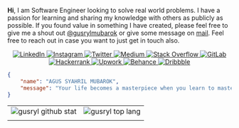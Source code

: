 <b>Hi</b>, I am Software Engineer looking to solve real world problems. I have a passion for learning and sharing my knowledge with others as publicly as possible. If you found value in something I have created, please feel free to give me a shout out [@gusrylmubarok](https://instagram.com/gusrylmubarok/) or give some message on [mail](mailto:gusrylmubarok@gmail.com). Feel free to reach out in case you want to just get in touch also.

<div align="center">

<a href="https://www.linkedin.com/in/agussyahrilmubarok/" target="_blank" rel="noreferrer"> ![LinkedIn](https://img.shields.io/badge/linkedin-%230077B5.svg?style=for-the-badge&logo=linkedin&logoColor=white) </a>
<a href="https://www.instagram.com/gusrylmubarok/" target="_blank" rel="noreferrer"> ![Instagram](https://img.shields.io/badge/Instagram-%23E4405F.svg?style=for-the-badge&logo=Instagram&logoColor=white) </a>
<a href="https://twitter.com/gusrylmubarok76/" target="_blank" rel="noreferrer"> ![Twitter](https://img.shields.io/badge/Twitter-%231DA1F2.svg?style=for-the-badge&logo=Twitter&logoColor=white) </a>
<a href="https://gusrylmubarok.medium.com/" target="_blank" rel="noreferrer"> ![Medium](https://img.shields.io/badge/Medium-12100E?style=for-the-badge&logo=medium&logoColor=white) </a>
<a href="https://stackoverflow.com/users/16186091/gusrylmubarok" target="_blank" rel="noreferrer"> ![Stack Overflow](https://img.shields.io/badge/-Stackoverflow-FE7A16?style=for-the-badge&logo=stack-overflow&logoColor=white) </a>
<a href="https://gitlab.com/gusrylmubarok/" target="_blank" rel="noreferrer"> ![GitLab](https://img.shields.io/badge/gitlab%20ci-%23181717.svg?style=for-the-badge&logo=gitlab&logoColor=white) </a>
<a href="https://www.hackerrank.com/gusrylmubarok/" target="_blank" rel="noreferrer"> ![Hackerrank](https://img.shields.io/badge/-Hackerrank-2EC866?style=for-the-badge&logo=HackerRank&logoColor=white) </a>
<a href="https://www.upwork.com/in/gusrylmubarok/" target="_blank" rel="noreferrer"> ![Upwork](https://img.shields.io/badge/UpWork-6FDA44?style=for-the-badge&logo=Upwork&logoColor=white)  </a>
<a href="https://www.behance.com/gusrylmubarok/" target="_blank" rel="noreferrer"> ![Behance](https://img.shields.io/badge/Behance-1769ff?style=for-the-badge&logo=behance&logoColor=white) </a>
<a href="https://www.dribbble.com/gusrylmubarok/" target="_blank" rel="noreferrer"> ![Dribbble](https://img.shields.io/badge/Dribbble-EA4C89?style=for-the-badge&logo=dribbble&logoColor=white) </a>

</div>

```json
{
    "name": "AGUS SYAHRIL MUBAROK",
    "message": "Your life becomes a masterpiece when you learn to master piece.",
}
```

<!--
###  🌱 I'm currently learning not to open many tabs in the browser
<p align="center">
<a href="http://cliparts.co/clipart/2423198" title="Image from cliparts.co"><img src="http://cliparts.co/cliparts/BTg/E5M/BTgE5MByc.gif" width="200" alt="stick people animation - group picture, image by tag ..." /></a> -->

|||
|---|---|
|![gusryl github stat](https://github-readme-stats.vercel.app/api?username=gusrylmubarok&show_icons=true&hide_border=true&theme=algolia&count_private=true)|![gusryl top lang](https://github-readme-stats.vercel.app/api/top-langs/?username=GusrylMubarok&layout=compact&hide=html,css,scss,angular,PLpgSQL,blade,dockerfile,ejs,vue,freemarker,makefile,cmake&langs_count=8&hide_border=true&theme=algolia&&count_private=true)|
||| 
